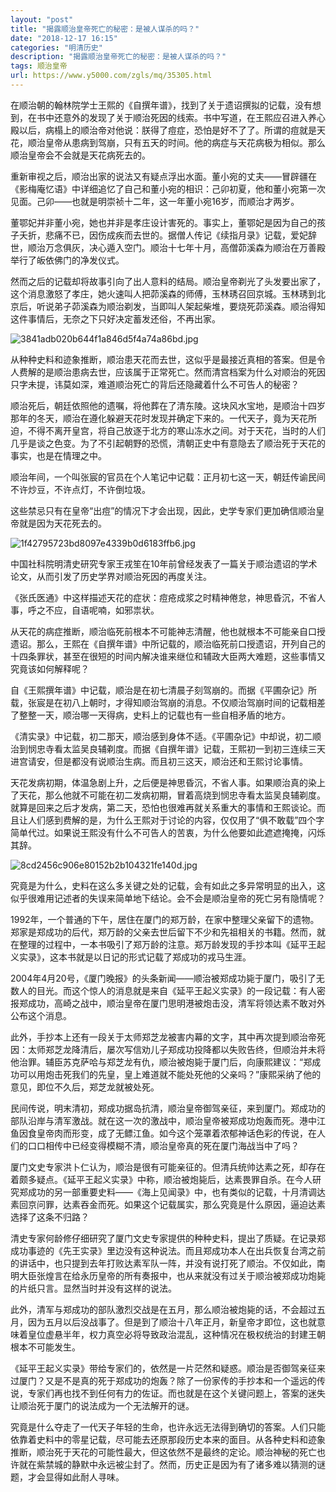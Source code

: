 ```yaml
---
layout: "post"
title: "揭露顺治皇帝死亡的秘密：是被人谋杀的吗？"
date: "2018-12-17 16:15"
categories: "明清历史"
description: "揭露顺治皇帝死亡的秘密：是被人谋杀的吗？"
tags: 顺治皇帝
url: https://www.y5000.com/zgls/mq/35305.html
---
```






在顺治朝的翰林院学士王熙的《自撰年谱》，找到了关于遗诏撰拟的记载，没有想到，在书中还意外的发现了关于顺治死因的线索。书中写道，在王熙应召进入养心殿以后，病榻上的顺治帝对他说：朕得了痘症，恐怕是好不了了。所谓的痘就是天花，顺治皇帝从患病到驾崩，只有五天的时间。他的病症与天花病极为相似。那么顺治皇帝会不会就是天花病死去的。

重新审视之后，顺治出家的说法又有疑点浮出水面。董小宛的丈夫——冒辟疆在《影梅庵忆语》中详细追忆了自己和董小宛的相识：己卯初夏，他和董小宛第一次见面。己卯——也就是明崇祯十二年，这一年董小宛16岁，而顺治才两岁。

董鄂妃并非董小宛，她也并非是孝庄设计害死的。事实上，董鄂妃是因为自己的孩子夭折，悲痛不已，因伤成疾而去世的。据僧人传记《续指月录》记载，爱妃辞世，顺治万念俱灰，决心遁入空门。顺治十七年十月，高僧茆溪森为顺治在万善殿举行了皈依佛门的净发仪式。

然而之后的记载却将故事引向了出人意料的结局。顺治皇帝剃光了头发要出家了，这个消息激怒了孝庄，她火速叫人把茆溪森的师傅，玉林琇召回京城。玉林琇到北京后，听说弟子茆溪森为顺治剃发，当即叫人架起柴堆，要烧死茆溪森。顺治得知这件事情后，无奈之下只好决定蓄发还俗，不再出家。

![3841adb020b644f1a846d5f4a74a86bd.jpg](https://img.y5000.com/uploads/allimg/181022/3841adb020b644f1a846d5f4a74a86bd.jpg)

从种种史料和迹象推断，顺治患天花而去世，这似乎是最接近真相的答案。但是令人费解的是顺治患病去世，应该属于正常死亡。然而清宫档案为什么对顺治的死因只字未提，讳莫如深，难道顺治死亡的背后还隐藏着什么不可告人的秘密？

顺治死后，朝廷依照他的遗嘱，将他葬在了清东陵。这块风水宝地，是顺治十四岁那年的冬天，顺治在遵化躲避天花时发现并确定下来的。一代天子，竟为天花所迫，不得不离开皇宫，将自己放逐于北方的寒山冻水之间。对于天花，当时的人们几乎是谈之色变。为了不引起朝野的恐慌，清朝正史中有意隐去了顺治死于天花的事实，也是在情理之中。

顺治年间，一个叫张宸的官员在个人笔记中记载：正月初七这一天，朝廷传谕民间不许炒豆，不许点灯，不许倒垃圾。

这些禁忌只有在皇帝“出痘”的情况下才会出现，因此，史学专家们更加确信顺治皇帝就是因为天花死去的。

![1f42795723bd8097e4339b0d6183ffb6.jpg](https://img.y5000.com/uploads/allimg/181022/1f42795723bd8097e4339b0d6183ffb6.jpg)

中国社科院明清史研究专家王戎笙在10年前曾经发表了一篇关于顺治遗诏的学术论文，从而引发了历史学界对顺治死因的再度关注。

《张氏医通》中这样描述天花的症状：痘疮成浆之时精神倦怠，神思昏沉，不省人事，呼之不应，自语呢喃，如邪祟状。

从天花的病症推断，顺治临死前根本不可能神志清醒，他也就根本不可能亲自口授遗诏。那么，王熙在《自撰年谱》中所记载的，顺治临死前口授遗诏，开列自己的十四条罪状，甚至在很短的时间内解决谁来继位和辅政大臣两大难题，这些事情又究竟该如何解释呢？

自《王熙撰年谱》中记载，顺治是在初七清晨子刻驾崩的。而据《平圃杂记》所载，张宸是在初八上朝时，才得知顺治驾崩的消息。不仅顺治驾崩时间的记载相差了整整一天，顺治哪一天得病，史料上的记载也有一些自相矛盾的地方。

《清实录》中记载，初二那天，顺治感到身体不适。《平圃杂记》中却说，初二顺治到悯忠寺看太监吴良辅剃度。而据《自撰年谱》记载，王熙初一到初三连续三天进宫请安，但是都没有说顺治生病。而且初三这天，顺治还和王熙讨论事情。

天花发病初期，体温急剧上升，之后便是神思昏沉，不省人事。如果顺治真的染上了天花，那么他就不可能在初二发病初期，冒着高烧到悯忠寺看太监吴良辅剃度。就算是回来之后才发病，第二天，恐怕也很难再就关系重大的事情和王熙谈论。而且让人们感到费解的是，为什么王熙对于讨论的内容，仅仅用了“俱不敢载”四个字简单代过。如果说王熙没有什么不可告人的苦衷，为什么他要如此遮遮掩掩，闪烁其辞。

![8cd2456c906e80152b2b104321fe140d.jpg](https://img.y5000.com/uploads/allimg/181022/8cd2456c906e80152b2b104321fe140d.jpg)

究竟是为什么，史料在这么多关键之处的记载，会有如此之多异常明显的出入，这似乎很难用记述者的失误来简单地下结论。会不会是顺治皇帝的死亡另有隐情呢？

1992年，一个普通的下午，居住在厦门的郑万龄，在家中整理父亲留下的遗物。郑家是郑成功的后代，郑万龄的父亲去世后留下不少和先祖相关的书籍。然而，就在整理的过程中，一本书吸引了郑万龄的注意。郑万龄发现的手抄本叫《延平王起义实录》，这本书就是以日记的形式记载了郑成功的戎马生涯。

2004年4月20号，《厦门晚报》的头条新闻——顺治被郑成功毙于厦门，吸引了无数人的目光。而这个惊人的消息就是来自《延平王起义实录》的一段记载：有人密报郑成功，高崎之战中，顺治皇帝在厦门思明港被炮击没，清军将领达素不敢对外公布这个消息。

此外，手抄本上还有一段关于太师郑芝龙被害内幕的文字，其中再次提到顺治帝死因：太师郑芝龙降清后，屡次写信劝儿子郑成功投降都以失败告终，但顺治并未将他治罪。辅臣苏克萨哈与郑芝龙有仇，顺治被炮毙于厦门后，向康熙建议：“郑成功可以用炮击死我们的先皇，皇上难道就不能处死他的父亲吗？”康熙采纳了他的意见，即位不久后，郑芝龙就被处死。

民间传说，明末清初，郑成功据岛抗清，顺治皇帝御驾亲征，来到厦门。郑成功的部队沿岸与清军激战。就在这一次的激战中，顺治皇帝被郑成功炮轰而死。港中江鱼因食皇帝肉而形变，成了无鳔江鱼。如今这个笼罩着浓郁神话色彩的传说，在人们的口口相传中已经变得模糊不清，顺治皇帝真的死在厦门海战当中了吗？

厦门文史专家洪卜仁认为，顺治是很有可能亲征的。但清兵统帅达素之死，却存在着颇多疑点。《延平王起义实录》中称，顺治被炮毙后，达素畏罪自杀。在今人研究郑成功的另一部重要史料——《海上见闻录》中，也有类似的记载，十月清调达素回京问罪，达素吞金而死。如果这个记载属实，那么究竟是什么原因，逼迫达素选择了这条不归路？

清史专家何龄修仔细研究了厦门文史专家提供的种种史料，提出了质疑。在记录郑成功事迹的《先王实录》里边没有这种说法。而且郑成功本人在出兵恢复台湾之前的讲话中，也只提到去年打败达素军队一阵，并没有说打死了顺治。不仅如此，南明大臣张煌言在给永历皇帝的所有奏报中，也从来就没有过关于顺治被郑成功炮毙的片纸只言。显然当时并没有这样的说法。

此外，清军与郑成功的部队激烈交战是在五月，那么顺治被炮毙的话，不会超过五月，因为五月以后没战事了。但是到了顺治十八年正月，新皇帝才即位，这也就意味着皇位虚悬半年，权力真空必将导致政治混乱，这种情况在极权统治的封建王朝根本不可能发生。

《延平王起义实录》带给专家们的，依然是一片茫然和疑惑。顺治是否御驾亲征来过厦门？又是不是真的死于郑成功的炮轰？除了一份家传的手抄本和一个遥远的传说，专家们再也找不到任何有力的佐证。而也就是在这个关键问题上，答案的迷失让顺治死于厦门的说法成为一个无法解开的谜。

究竟是什么夺走了一代天子年轻的生命，也许永远无法得到确切的答案。人们只能依靠着史料中的零星记载，尽可能去还原那段历史本来的面目。从各种史料和迹象推断，顺治死于天花的可能性最大，但这依然不是最终的定论。顺治神秘的死亡也许就在紫禁城的静默中永远被尘封了。然而，历史正是因为有了诸多难以猜测的谜题，才会显得如此耐人寻味。
